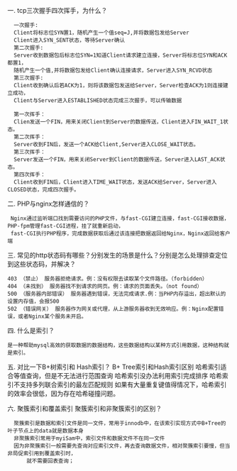 一. tcp三次握手四次挥手，为什么？

      一次握手:
      Client将标志位SYN置1，随机产生一个值seq=J,并将数据包发给Server 
      Client进入SYN_SENT状态，等待Server确认
      第二次握手:
      Server收到数据包后标志位SYN=1知道Client请求建立连接，Server将标志位SYN和ACK都置1，
      随机产生一个值,并将数据包发给Client确认连接请求，Server进入SYN_RCVD状态
      第三次握手:
      Client收到确认后若ACK为1，则将该数据包发送给Server，Server检查ACK为1则连接建立成功，
      Client与Server进入ESTABLISHED状态完成三次握手，可以传输数据

      第一次挥手：
      Clien发送一个FIN，用来关闭Client到Server的数据传送，Client进入FIN_WAIT_1状态。
      第二次挥手：
      Server收到FIN后，发送一个ACK给Client,Server进入CLOSE_WAIT状态。
      第三次挥手：
      Server发送一个FIN，用来关闭Server到Client的数据传送，Server进入LAST_ACK状态。
      第四次挥手：
      Client收到FIN后，Client进入TIME_WAIT状态，发送ACK给Server，Server进入CLOSED状态，完成四次握手。
   
二. PHP与nginx怎样通信的？

     Nginx通过监听端口找到需要访问的PHP文件，与fast-CGI建立连接，fast-CGI接收数据，PHP-fpm管理fast-CGI进程，挂了就重新启动，
     fast-CGI执行PHP程序，完成数据获取后通过该连接把数据返回给Nginx，Nginx返回给客户端
     
三. 常见的http状态码有哪些？分别发生的场景是什么？分别是怎么处理排查定位到这些状态码，并解决？

    403 （禁止） 服务器拒绝请求。例：没有权限去读取某个文件路径。（forbidden）
    404 （未找到） 服务器找不到请求的网页。例：请求的页面丢失。（not found）
    500 （服务器内部错误） 服务器遇到错误，无法完成请求.例：当PHP内存溢出，超出默认的设置内存值，会报500
    502 （错误网关） 服务器作为网关或代理，从上游服务器收到无效响应。例：Nginx配置错误，或者Nginx某个服务未开启。

四. 什么是索引？
    
    是一种帮助mysql高效的获取数据的数据结构，这些数据结构以某种方式引用数据，这种结构就是索引。   
    
五. 对比一下B+树索引和 Hash索引？
      B+ Tree索引和Hash索引区别 哈希索引适合等值查询，但是不无法进行范围查询 哈希索引没办法利用索引完成排序 
      哈希索引不支持多列联合索引的最左匹配规则 如果有大量重复键值得情况下，哈希索引的效率会很低，因为存在哈希碰撞问题。
      
六. 聚簇索引和覆盖索引  聚簇索引和非聚簇索引的区别？

      聚簇索引是数据和索引文件是同一文件，常用于innodb中，在该索引实现方式中B+Tree的叶子节点上的data就是数据本身 
      非聚簇索引常用于myiSam中，索引文件和数据文件不在同一文件
      因为非聚簇索引一般需要先查询对应索引文件，再去查询数据文件，相对聚簇索引要慢，但当非局促索引用到覆盖索引时，
          就不需要回表查询；
